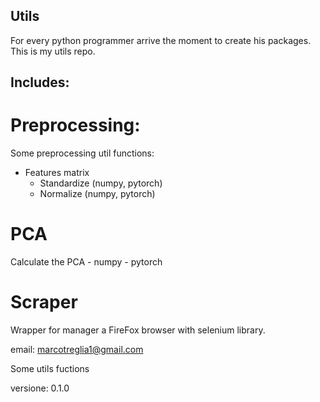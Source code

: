 ## Utils
For every python programmer arrive the moment to create his packages.
This is my utils repo.

## Includes:

# Preprocessing:
Some preprocessing util functions:

* Features matrix
    - Standardize (numpy, pytorch)
    - Normalize   (numpy, pytorch)

# PCA
Calculate the PCA
    - numpy
    - pytorch

# Scraper
Wrapper for manager a FireFox browser with selenium library.


email:  marcotreglia1@gmail.com


Some utils fuctions

versione: 0.1.0
